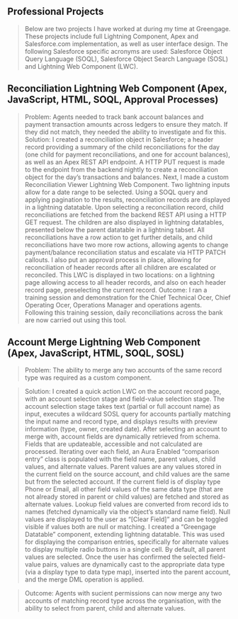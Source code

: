 ## Professional Projects

> Below are two projects I have worked at during my time at Greengage. These projects include full Lightning Component, Apex and Salesforce.com implementation, as well as user interface design. The following Salesforce specific acronyms are used: Salesforce Object Query Language (SOQL), Salesforce Object Search Language (SOSL) and Lightning Web Component (LWC).


## Reconciliation Lightning Web Component (Apex, JavaScript, HTML, SOQL, Approval Processes)
> Problem: Agents needed to track bank account balances and payment transaction amounts across ledgers to ensure they match. If they did not match, they needed the ability to investigate and fix this.
> Solution: I created a reconciliation object in Salesforce; a header record providing a summary of the child reconciliations for the day (one child for payment reconciliations, and one for account balances), as well as an Apex REST API endpoint. A HTTP PUT request is made to the endpoint from the backend nightly to create a reconciliation object for the day’s transactions and balances. Next, I made a custom Reconciliation Viewer Lightning Web Component. Two lightning inputs allow for a date range to be selected. Using a SOQL query and applying pagination to the results, reconciliation records are displayed in a lightning datatable. Upon selecting a reconciliation record, child reconciliations are fetched from the backend REST API using a HTTP GET request. The children are also displayed in lightning datatables, presented below the parent datatable in a lightning tabset. All reconciliations have a row action to get further details, and child reconciliations have two more row actions, allowing agents to change payment/balance reconciliation status and escalate via HTTP PATCH callouts. I also put an approval process in place, allowing for reconciliation of header records after all children are escalated or reconciled. This LWC is displayed in two locations: on a lightning page allowing access to all header records, and also on each header record page, preselecting the current record.
> Outcome: I ran a training session and demonstration for the Chief Technical O cer, Chief Operating O cer, Operations Manager and operations agents. Following this training session, daily reconciliations across the bank are now carried out using this tool.

## Account Merge Lightning Web Component (Apex, JavaScript, HTML, SOQL, SOSL)
> Problem: The ability to merge any two accounts of the same record type was required as a custom component.

> Solution: I created a quick action LWC on the account record page, with an account selection stage and field-value selection stage. The account selection stage takes text (partial or full account name) as input, executes a wildcard SOSL query for accounts partially matching the input name and record type, and displays results with preview information (type, owner, created date). After selecting an account to merge with, account fields are dynamically retrieved from schema. Fields that are updateable, accessible and not calculated are processed. Iterating over each field, an Aura Enabled “comparison entry” class is populated with the field name, parent values, child values, and alternate values. Parent values are any values stored in the current field on the source account, and child values are the same but from the selected account. If the current field is of display type Phone or Email, all other field values of the same data type (that are not already stored in parent or child values) are fetched and stored as alternate values. Lookup field values are converted from record ids to names (fetched dynamically via the object’s standard name field). Null values are displayed to the user as “[Clear Field]” and can be toggled visible if values both are null or matching. I created a “Greengage Datatable” component, extending lightning datatable. This was used for displaying the comparison entries, specifically for alternate values to display multiple radio buttons in a single cell. By default, all parent values are selected. Once the user has confirmed the selected field-value pairs, values are dynamically cast to the appropriate data type (via a display type to data type map), inserted into the parent account, and the merge DML operation is applied.

> Outcome: Agents with su cient permissions can now merge any two accounts of matching record type across the organisation, with the ability to select from parent, child and alternate values.
